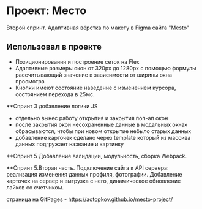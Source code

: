 # Проект: Место

Второй спринт. Адаптивная вёрстка по макету в Figma сайта "Mesto" 

## Использовал в проекте
- Позиционирования и построение сеток на Flex
- Адаптивные размеры окон от 320рх до 1280рх с помощью формулы рассчитывающий значение в зависимости от ширины окна просмотра
- Кнопки имеют состояние  наведение с изменением курсора, состоянием перехода в 25мс. 

**Спринт 3 добавление логики JS

- отдельно вынес работу открытия и закрытия поп-ап окон
- после закрытия окон несохраненные данные в модальных окнах сбрасываются, чтобы при новом открытие небыло старых данных
- добавление карточек сделано через template который из массива данных подгружает название и картинку

**Cпринт 5 Добавление валидации, модульность, сборка Webpack.

**Спринт 5.Вторая часть. Подключение сайта к API сервера: реализация изменения данных профиля, фотографии. Добавление карточек на сервер и выгрузка с него, динамическое обновление лайков со счетчиком.


страница на GitPages - https://aotopkov.github.io/mesto-project/ 

